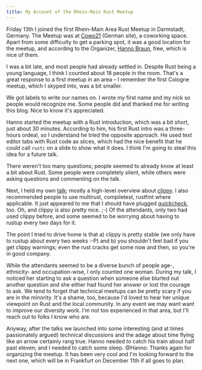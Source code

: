 ```yaml
---
title: My Account of the Rhein-Main Rust Meetup
---
```


Friday 13th I joined the first Rhein-Main Area Rust Meetup in Darmstadt, 
Germany. The Meetup was at [Cowo21](http://cowo21.de) (German site), a coworking 
space. Apart from some difficulty to get a parking spot, it was a good location 
for the meetup, and according to the Organizer, 
[Hanno Braun](http://hannobraun.de), free, which is nice of them.

I was a bit late, and most people had already settled in. Despite Rust being a 
young language, I think I counted about 18 people in the room. That's a great 
response to a first meetup in an area – I remember the first Cologne meetup, 
which I skyped into, was a bit smaller.

We got labels to write our names on. I wrote my first name and my nick so
people would recognize me. Some people did and thanked me for writing this 
blog. Nice to know it's appreciated.

Hanno started the meetup with a Rust introduction, which was a bit short, just 
about 30 minutes. According to him, his first Rust intro was a three-hours 
ordeal, so I understand he tried the opposite approach. He used text editor 
tabs with Rust code as slices, which had the nice benefit that he could call 
`rustc` on a slide to show what it does. I think I'm going to steal this idea 
for a future talk.

There weren't too many questions; people seemed to already know at least a bit 
about Rust. Some people were completely silent, while others were asking 
questions and commenting on the talk.

Next, I held my own [talk](/talks/clippy.html); mostly a high-level overview 
about [clippy](https://github.com/Manishearth/rust-clippy). I also recommended people to use multirust, compiletest, rustfmt 
where applicable. It just appeared to me that I should have plugged 
[quickcheck](https://github.com/BurntSushi/quickcheck), too. Oh, and clippy is 
also pretty nice. ;-) Of the attendants, only two had used clippy before, and
some seemed to be worrying about having to rustup every two days for it.

The point I tried to drive home is that a) clippy is pretty stable (we only 
have to rustup about every two weeks :-P) and b) you shouldn't feel bad if you 
get clippy warnings; even the rust cracks get some now and then, so you're in 
good company.

While the attendants seemed to be a diverse bunch of people age-, ethnicity- 
and occupation-wise, I only counted one woman. During my talk, I noticed her 
starting to ask a question when someone else blurted out another question and 
she either had found her answer or lost the courage to ask. We tend to forget 
that technical meetups can be pretty scary if you are in the minority. It's a 
shame, too, because I'd loved to hear her unique viewpoint on Rust and the 
local community. In any event we may want want to improve our diversity work. 
I'm not too experienced in that area, but I'll reach out to folks I know who 
are.

Anyway, after the talks we launched into some interesting (and at times 
passionately argued) technical discussions and the adage about time flying like
an arrow certainly rang true. Hanno needed to catch his train about half past
eleven; and I needed to catch some sleep. @Hanno: Thanks again for organizing
the meetup. It has been very cool and I'm looking forward to the next one,
which will be in Frankfurt on December 11th if all goes to plan.
